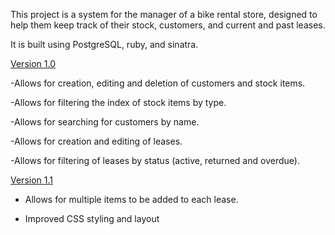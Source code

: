 This project is a system for the manager of a bike rental store, designed to help them keep track of their stock, customers, and current and past leases.

It is built using PostgreSQL, ruby, and sinatra.


[Version 1.0](https://github.com/jennarchibald/bike_rental_project/tree/67867fd0ae6a306d1a6af637e1c3da2b8c8a8868)

-Allows for creation, editing and deletion of customers and stock items.

-Allows for filtering the index of stock items by type.

-Allows for searching for customers by name.

-Allows for creation and editing of leases.

-Allows for filtering of leases by status (active, returned and overdue).


[Version 1.1](https://github.com/jennarchibald/bike_rental_project/tree/fc9a59ac7c91c72435694fd4318faf83f912a784)

- Allows for multiple items to be added to each lease.

- Improved CSS styling and layout
